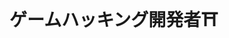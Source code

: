   #                                                                                               ゲームハッキング開発者⛩️


